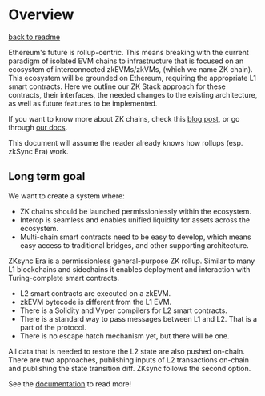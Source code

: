# Overview
[back to readme](./README.md)

Ethereum's future is rollup-centric. This means breaking with the current paradigm of isolated EVM chains to infrastructure that is focused on an ecosystem of interconnected zkEVMs/zkVMs, (which we name ZK chain). This ecosystem will be grounded on Ethereum, requiring the appropriate L1 smart contracts. Here we outline our ZK Stack approach for these contracts, their interfaces, the needed changes to the existing architecture, as well as future features to be implemented.

If you want to know more about ZK chains, check this [blog post](https://blog.matter-labs.io/introduction-to-hyperchains-fdb33414ead7), or go through [our docs](https://era.zksync.io/docs/reference/concepts/hyperscaling.html).

This document will assume the reader already knows how rollups (esp. zkSync Era) work.

## Long term goal

We want to create a system where:

- ZK chains should be launched permissionlessly within the ecosystem.
- Interop is seamless and enables unified liquidity for assets across the ecosystem.
- Multi-chain smart contracts need to be easy to develop, which means easy access to traditional bridges, and other supporting architecture.


ZKsync Era is a permissionless general-purpose ZK rollup. Similar to many L1 blockchains and sidechains it enables
deployment and interaction with Turing-complete smart contracts.

- L2 smart contracts are executed on a zkEVM.
- zkEVM bytecode is different from the L1 EVM.
- There is a Solidity and Vyper compilers for L2 smart contracts.
- There is a standard way to pass messages between L1 and L2. That is a part of the protocol.
- There is no escape hatch mechanism yet, but there will be one.

All data that is needed to restore the L2 state are also pushed on-chain. There are two approaches, publishing inputs of
L2 transactions on-chain and publishing the state transition diff. ZKsync follows the second option.

See the [documentation](./README.md) to read more!
